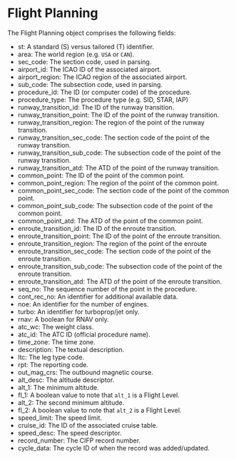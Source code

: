 # Flight Planning

The Flight Planning object comprises the following fields:

- st: A standard (S) versus tailored (T) identifier.
- area: The world region (e.g. `USA` or `CAN`).
- sec_code: The section code, used in parsing.
- airport_id: The ICAO ID of the associated airport.
- airport_region: The ICAO region of the associated airport.
- sub_code: The subsection code, used in parsing.
- procedure_id: The ID (or computer code) of the procedure.
- procedure_type: The procedure type (e.g. SID, STAR, IAP)
- runway_transition_id: The ID of the runway transition.
- runway_transition_point: The ID of the point of the runway transition.
- runway_transition_region: The region of the point of the runway transition.
- runway_transition_sec_code: The section code of the point of the runway transition.
- runway_transition_sub_code: The subsection code of the point of the runway transition.
- runway_transition_atd: The ATD of the point of the runway transition.
- common_point: The ID of the point of the common point.
- common_point_region: The region of the point of the common point.
- common_point_sec_code: The section code of the point of the common point.
- common_point_sub_code: The subsection code of the point of the common point.
- common_point_atd: The ATD of the point of the common point.
- enroute_transition_id: The ID of the enroute transition.
- enroute_transition_point: The ID of the point of the enroute transition.
- enroute_transition_region: The region of the point of the enroute
- enroute_transition_sec_code: The section code of the point of the enroute transition.
- enroute_transition_sub_code: The subsection code of the point of the enroute transition.
- enroute_transition_atd: The ATD of the point of the enroute transition.
- seq_no: The sequence number of the point in the procedure.
- cont_rec_no: An identifier for additional available data.
- noe: An identifier for the number of engines.
- turbo: An identifier for turboprop/jet only.
- rnav: A boolean for RNAV only.
- atc_wc: The weight class.
- atc_id: The ATC ID (official procedure name).
- time_zone: The time zone.
- description: The textual description.
- ltc: The leg type code.
- rpt: The reporting code.
- out_mag_crs: The outbound magnetic course.
- alt_desc: The altitude descriptor.
- alt_1: The minimum altitude.
- fl_1: A boolean value to note that `alt_1` is a Flight Level.
- alt_2: The second minimum altitude.
- fl_2: A boolean value to note that `alt_2` is a Flight Level.
- speed_limit: The speed limit.
- cruise_id: The ID of the associated cruise table.
- speed_desc: The speed descriptor.
- record_number: The CIFP record number.
- cycle_data: The cycle ID of when the record was added/updated.
